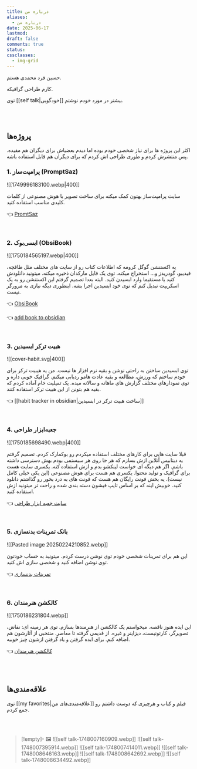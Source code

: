 ```yaml
---
title: درباره من
aliases:
  - درباره من
date: 2025-06-17
lastmod: 
draft: false
comments: true
status: 
cssclasses:
  - img-grid
---
```

حسین فرد محمدی هستم.

کارم طراحی گرافیکه.

 توی [[self talk|خودگویی]] بیشتر در مورد خودم نوشتم. 

<br><br> 

## پروژه‌ها

اکثر این پروژه ها برای نیاز شخصی خودم بوده اما دیدم بعضیاش برای دیگران هم مفیده. پس منتشرش کردم و طوری طراحی اش کردم که برای دیگران هم قابل استفاده باشه.
### 1. پرامپت‌ساز (PromptSaz)

![[1749996183100.webp|400]]

سایت پرامپت‌ساز بهتون کمک میکنه برای ساخت تصویر با هوش مصنوعی از کلمات کلیدی مناسب استفاده کنید.

👈 [PromtSaz](https://promptsaz.ifard.ir/)

<br> 

### 2. ابسی‌بوک (ObsiBook)

![[1750184565197.webp|400]]

یه اکستنشن گوگل کرومه که اطلاعات کتاب رو از سایت های مختلف مثل طاقچه، فیدیبو، گودریدز و... استخراج میکنه. توی یک فایل مارکدان ذخیره میکنه. میتونید دانلودش کنید یا مستقیما وارد ابسیدن کنید. البته بعدا تصمیم گرفتم این اکستنشن رو به یک اسکریپت تبدیل کنم که توی خود ابسیدین اجرا بشه. اینطوری دیگه نیازی به مرورگر نیست.

👈 [ObsiBook](https://github.com/fardm/ObsiBook)

👈 [add book to obsidian](https://github.com/fardm/add-book-to-obsidian)

<br> 

### 3. هبیت ترکر ابسیدین

![[cover-habit.svg|400]]

توی ابسیدین ساختن به راحتی نوشن و بقیه نرم افزار ها نیست. من یه هیبیت ترکر برای خودم ساختم که ورزش، مطالعه و بقیه عادت هامو ردیابی میکنم. گرافیک خوبی داره و توی نمودارهای مختلف گزارش های ماهانه و سالانه میده. یک تمپلیت خام آماده کردم که بقیه هم بتونن از این هبیت ترکر استفاده کنند.

👈 [[habit tracker in obsidian|ساخت هبیت ترکر در ابسیدین]]

<br> 

### 4. جعبه‌ابزار طراحی

![[1750185698490.webp|400]]

قبلا سایت هایی برای کارهای مختلف استفاده میکردم رو بوکمارک کردم. تصمیم گرفتم یه دیتابیس آنلاین ازش بسازم که هر جا روی هر سیستمی بودم بهش دسترسی داشته باشم. اگر هم دیگه ای خواست لینکشو بدم و ازش استفاده کنه.
یکسری سایت هست برای گرافیک و تولید محتوا. یکسری هم هست برای هوش مصنوعی (این یکی خیلی کامل نیست). یه بخش فونت رایگان هم هست که فونت های به درد بخور رو گذاشتم دانلود کنید. خوبیش اینه که بر اساس تایپ فیشون دسته بندی شده و راحت تر میتونید ازش استفاده کنید.


👈 [سایت جعبه ابزار طراحی](https://toolbox.ifard.ir/)

<br> 


### 5. بانک تمرینات بدنسازی

![[Pasted image 20250224210852.webp]]

این هم برای تمرینات شخصی خودم توی نوشن درست کردم. میتونید به حساب خودتون توی نوشن اضافه کنید و شخصی سازی اش کنید.

👈 [تمرینات بدنسازی](https://spiced-grouse-08b.notion.site/90c3f02349294002bcbb002564801d2f?v=476e52f33d444eed9c2627682b89d402)

<br> 

### 6. کالکشن هنرمندان

![[1750186231804.webp]]

این ایده هنوز ناقصه. میخواستم یک کالکشن از هنرمندها بسازم. توی هر زمینه ای: نقاش، تصویرگر، کارتونیست، دیزاینر و غیره. از قدیمی گرفته تا معاصر. منتخبی از آثارشون هم اضافه کنم. برای ایده گرفتن و یاد گرفتن ازشون چیز خوبیه.

👈 [کالکشن هنرمندان](https://www.notion.so/fae1b5f77c8c446ca46ce184dd1198eb?v=5ab1a98dcddc4177a432deb1c311bd97&source=copy_link)

<br><br> 


## علاقه‌مندی‌ها

توی [[my favorites|علاقه‌مندی‌های من]] فیلم و کتاب و هرچیزی که دوست داشتم رو جمع کردم.


<br><br> 

> [!empty]- 🖼️
> ![[self talk-1748007160909.webp]]
> ![[self talk-1748007395914.webp]]
> ![[self talk-1748007414011.webp]]
> ![[self talk-1748008646163.webp]]
> ![[self talk-1748008642692.webp]]
> ![[self talk-1748008634492.webp]]


